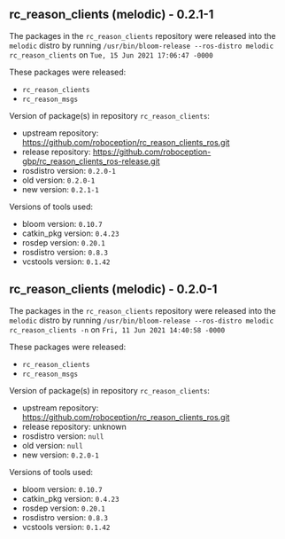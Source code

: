 ## rc_reason_clients (melodic) - 0.2.1-1

The packages in the `rc_reason_clients` repository were released into the `melodic` distro by running `/usr/bin/bloom-release --ros-distro melodic rc_reason_clients` on `Tue, 15 Jun 2021 17:06:47 -0000`

These packages were released:
- `rc_reason_clients`
- `rc_reason_msgs`

Version of package(s) in repository `rc_reason_clients`:

- upstream repository: https://github.com/roboception/rc_reason_clients_ros.git
- release repository: https://github.com/roboception-gbp/rc_reason_clients_ros-release.git
- rosdistro version: `0.2.0-1`
- old version: `0.2.0-1`
- new version: `0.2.1-1`

Versions of tools used:

- bloom version: `0.10.7`
- catkin_pkg version: `0.4.23`
- rosdep version: `0.20.1`
- rosdistro version: `0.8.3`
- vcstools version: `0.1.42`


## rc_reason_clients (melodic) - 0.2.0-1

The packages in the `rc_reason_clients` repository were released into the `melodic` distro by running `/usr/bin/bloom-release --ros-distro melodic rc_reason_clients -n` on `Fri, 11 Jun 2021 14:40:58 -0000`

These packages were released:
- `rc_reason_clients`
- `rc_reason_msgs`

Version of package(s) in repository `rc_reason_clients`:

- upstream repository: https://github.com/roboception/rc_reason_clients_ros.git
- release repository: unknown
- rosdistro version: `null`
- old version: `null`
- new version: `0.2.0-1`

Versions of tools used:

- bloom version: `0.10.7`
- catkin_pkg version: `0.4.23`
- rosdep version: `0.20.1`
- rosdistro version: `0.8.3`
- vcstools version: `0.1.42`


